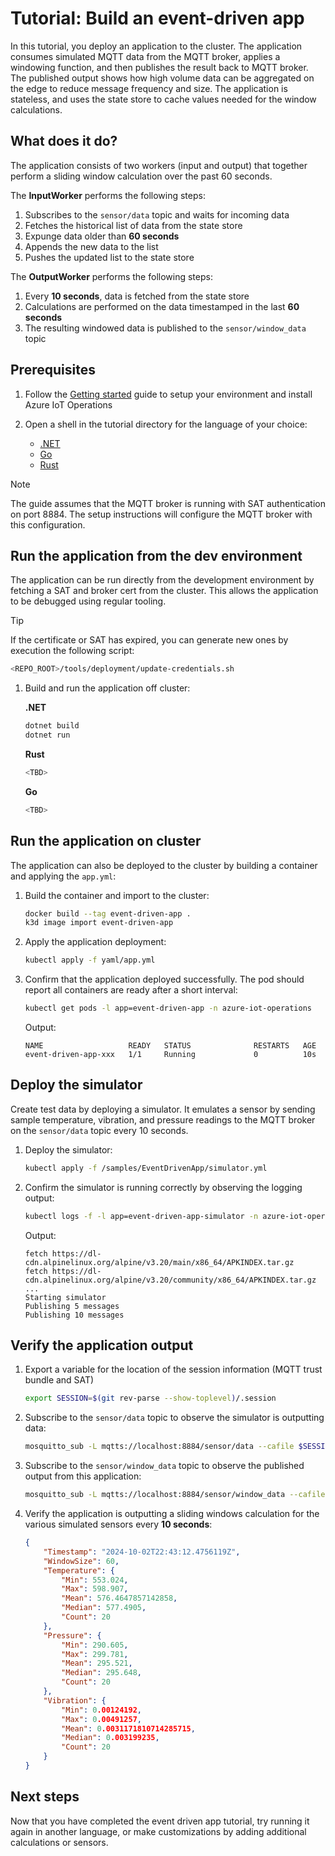# Tutorial: Build an event-driven app

In this tutorial, you deploy an application to the cluster. The application consumes simulated MQTT data from the MQTT broker, applies a windowing function, and then publishes the result back to MQTT broker. The published output shows how high volume data can be aggregated on the edge to reduce message frequency and size. The application is stateless, and uses the state store to cache values needed for the window calculations.

## What does it do?

The application consists of two workers (input and output) that together perform a sliding window calculation over the past 60 seconds.

The **InputWorker** performs the following steps:

1. Subscribes to the `sensor/data` topic and waits for incoming data
1. Fetches the historical list of data from the state store
1. Expunge data older than **60 seconds**
1. Appends the new data to the list
1. Pushes the updated list to the state store

The **OutputWorker** performs the following steps:

1. Every **10 seconds**, data is fetched from the state store
1. Calculations are performed on the data timestamped in the last **60 seconds**
1. The resulting windowed data is published to the `sensor/window_data` topic

## Prerequisites

1. Follow the [Getting started](/doc/setup.md) guide to setup your environment and install Azure IoT Operations

1. Open a shell in the tutorial directory for the language of your choice:

    * [.NET](/dotnet/samples/applications/EventDrivenApp)
    * [Go]()
    * [Rust]()

> [!NOTE]
> The guide assumes that the MQTT broker is running with SAT authentication on port 8884. The setup instructions will configure the MQTT broker with this configuration.

## Run the application from the dev environment

The application can be run directly from the development environment by fetching a SAT and broker cert from the cluster. This allows the application to be debugged using regular tooling.

> [!TIP]
> If the certificate or SAT has expired, you can generate new ones by execution the following script:
>
> ```bash
> <REPO_ROOT>/tools/deployment/update-credentials.sh
> ```

1. Build and run the application off cluster:

    **.NET**
    ```bash
    dotnet build
    dotnet run
    ```

    **Rust**
    ```bash
    <TBD>
    ```

    **Go**
    ```bash
    <TBD>
    ```

## Run the application on cluster

The application can also be deployed to the cluster by building a container and applying the `app.yml`:

1. Build the container and import to the cluster:

    ```bash
    docker build --tag event-driven-app .
    k3d image import event-driven-app
    ```

1. Apply the application deployment:

    ```bash
    kubectl apply -f yaml/app.yml
    ```

1. Confirm that the application deployed successfully. The pod should report all containers are ready after a short interval:

    ```bash
    kubectl get pods -l app=event-driven-app -n azure-iot-operations
    ```

    Output:

    ```output
    NAME                   READY   STATUS              RESTARTS   AGE
    event-driven-app-xxx   1/1     Running             0          10s
    ```

## Deploy the simulator

Create test data by deploying a simulator. It emulates a sensor by sending sample temperature, vibration, and pressure readings to the MQTT broker on the `sensor/data` topic every 10 seconds.

1. Deploy the simulator:

    ```bash
    kubectl apply -f /samples/EventDrivenApp/simulator.yml
    ```

1. Confirm the simulator is running correctly by observing the logging output:

    ```bash
    kubectl logs -f -l app=event-driven-app-simulator -n azure-iot-operations
    ```

    Output:

    ```output
    fetch https://dl-cdn.alpinelinux.org/alpine/v3.20/main/x86_64/APKINDEX.tar.gz
    fetch https://dl-cdn.alpinelinux.org/alpine/v3.20/community/x86_64/APKINDEX.tar.gz
    ...
    Starting simulator
    Publishing 5 messages
    Publishing 10 messages
    ```


## Verify the application output

1. Export a variable for the location of the session information (MQTT trust bundle and SAT)

    ```bash
    export SESSION=$(git rev-parse --show-toplevel)/.session
    ```

1. Subscribe to the `sensor/data` topic to observe the simulator is outputting data:

    ```bash
    mosquitto_sub -L mqtts://localhost:8884/sensor/data --cafile $SESSION/broker-ca.crt -D CONNECT authentication-method K8S-SAT -D CONNECT authentication-data $(cat $SESSION/token.txt)
    ```

1. Subscribe to the `sensor/window_data` topic to observe the published output from this application:

    ```bash
    mosquitto_sub -L mqtts://localhost:8884/sensor/window_data --cafile $SESSION/broker-ca.crt -D CONNECT authentication-method K8S-SAT -D CONNECT authentication-data $(cat $SESSION/token.txt)
    ```

1. Verify the application is outputting a sliding windows calculation for the various simulated sensors every **10 seconds**:

    ```json
    {
        "Timestamp": "2024-10-02T22:43:12.4756119Z",
        "WindowSize": 60,
        "Temperature": {
            "Min": 553.024,
            "Max": 598.907,
            "Mean": 576.4647857142858,
            "Median": 577.4905,
            "Count": 20
        },
        "Pressure": {
            "Min": 290.605,
            "Max": 299.781,
            "Mean": 295.521,
            "Median": 295.648,
            "Count": 20
        },
        "Vibration": {
            "Min": 0.00124192,
            "Max": 0.00491257,
            "Mean": 0.0031171810714285715,
            "Median": 0.003199235,
            "Count": 20
        }
    }
    ```

## Next steps

Now that you have completed the event driven app tutorial, try running it again in another language, or make customizations by adding additional calculations or sensors.
